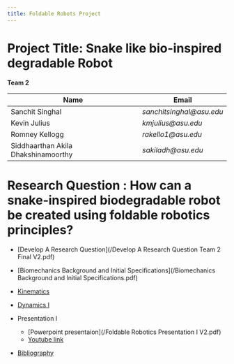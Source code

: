```yaml
---
title: Foldable Robots Project
---
```


# Project Title: Snake like bio-inspired degradable Robot

**Team 2**

|    Name                                 |    Email    |
| -----------                             | ----------- |
| Sanchit Singhal                         | _sanchitsinghal@asu.edu_      |
| Kevin Julius                     |_kmjulius@asu.edu_ |
| Romney Kellogg                  |_rakello1@asu.edu_ |
| Siddhaarthan Akila Dhakshinamoorthy     | _sakiladh@asu.edu_  |


# Research Question : How can a snake-inspired biodegradable robot be created using foldable robotics principles?

* [Develop A Research Question](/Develop A Research Question Team 2 Final V2.pdf)

* [Biomechanics Background and Initial Specifications](/Biomechanics Background and Initial Specifications.pdf)

* [Kinematics](/System_Kinematics.pdf)

* [Dynamics I](/System_Dynamics.pdf)

* Presentation I
  * [Powerpoint presentaion](/Foldable Robotics Presentation I V2.pdf)
  * [Youtube link](https://www.youtube.com/watch?v=gsyXnS8U5l4&feature=youtu.be&ab_channel=RomneyKelloggASU)
* [Bibliography](/Bibliography.md)
